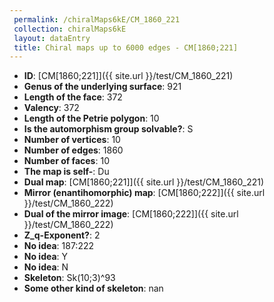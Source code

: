 ```yaml
--- 
 permalink: /chiralMaps6kE/CM_1860_221 
 collection: chiralMaps6kE
 layout: dataEntry
 title: Chiral maps up to 6000 edges - CM[1860;221]
---
```


- **ID**: [CM[1860;221]]({{ site.url }}/test/CM_1860_221)
- **Genus of the underlying surface**: 921
- **Length of the face**: 372
- **Valency**: 372
- **Length of the Petrie polygon**: 10
- **Is the automorphism group solvable?**: S
- **Number of vertices**: 10
- **Number of edges**: 1860
- **Number of faces**: 10
- **The map is self-**: Du
- **Dual map**: [CM[1860;221]]({{ site.url }}/test/CM_1860_221)
- **Mirror (enantihomorphic) map**: [CM[1860;222]]({{ site.url }}/test/CM_1860_222)
- **Dual of the mirror image**: [CM[1860;222]]({{ site.url }}/test/CM_1860_222)
- **Z_q-Exponent?**: 2
- **No idea**:  187:222
- **No idea**: Y
- **No idea**: N
- **Skeleton**: Sk(10;3)^93
- **Some other kind of skeleton**: nan
